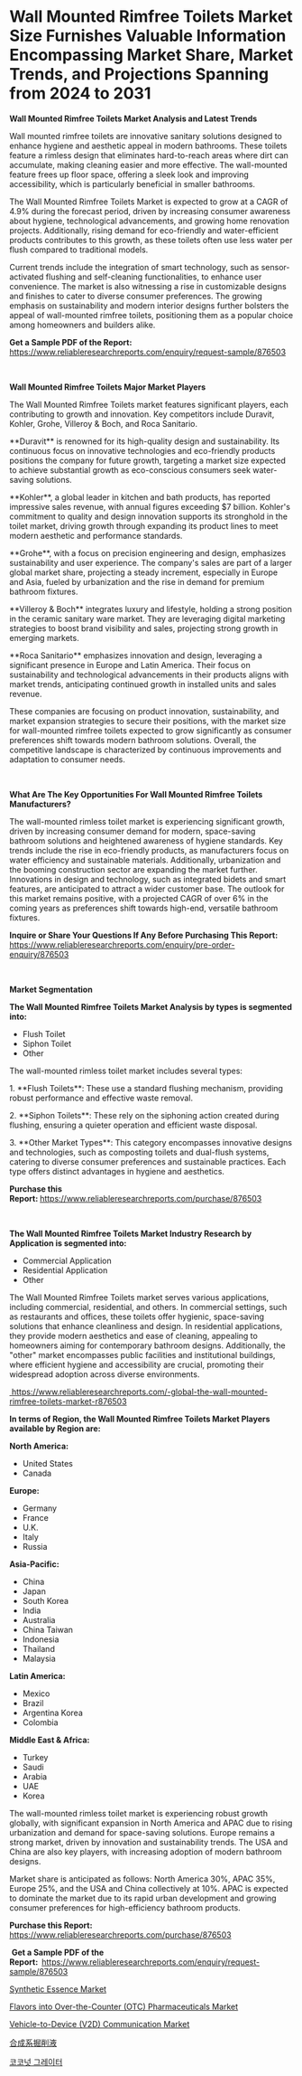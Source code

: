 <p><h1>Wall Mounted Rimfree Toilets Market Size Furnishes Valuable Information Encompassing Market Share, Market Trends, and Projections Spanning from 2024 to 2031</h1></p><p><strong>Wall Mounted Rimfree Toilets Market Analysis and Latest Trends</strong></p>
<p><p>Wall mounted rimfree toilets are innovative sanitary solutions designed to enhance hygiene and aesthetic appeal in modern bathrooms. These toilets feature a rimless design that eliminates hard-to-reach areas where dirt can accumulate, making cleaning easier and more effective. The wall-mounted feature frees up floor space, offering a sleek look and improving accessibility, which is particularly beneficial in smaller bathrooms.</p><p>The Wall Mounted Rimfree Toilets Market is expected to grow at a CAGR of 4.9% during the forecast period, driven by increasing consumer awareness about hygiene, technological advancements, and growing home renovation projects. Additionally, rising demand for eco-friendly and water-efficient products contributes to this growth, as these toilets often use less water per flush compared to traditional models. </p><p>Current trends include the integration of smart technology, such as sensor-activated flushing and self-cleaning functionalities, to enhance user convenience. The market is also witnessing a rise in customizable designs and finishes to cater to diverse consumer preferences. The growing emphasis on sustainability and modern interior designs further bolsters the appeal of wall-mounted rimfree toilets, positioning them as a popular choice among homeowners and builders alike.</p></p>
<p><strong>Get a Sample PDF of the Report:&nbsp;</strong> <a href="https://www.reliableresearchreports.com/enquiry/request-sample/876503">https://www.reliableresearchreports.com/enquiry/request-sample/876503</a></p>
<p>&nbsp;</p>
<p><strong>Wall Mounted Rimfree Toilets Major Market Players</strong></p>
<p><p>The Wall Mounted Rimfree Toilets market features significant players, each contributing to growth and innovation. Key competitors include Duravit, Kohler, Grohe, Villeroy & Boch, and Roca Sanitario. </p><p>**Duravit** is renowned for its high-quality design and sustainability. Its continuous focus on innovative technologies and eco-friendly products positions the company for future growth, targeting a market size expected to achieve substantial growth as eco-conscious consumers seek water-saving solutions.</p><p>**Kohler**, a global leader in kitchen and bath products, has reported impressive sales revenue, with annual figures exceeding $7 billion. Kohler's commitment to quality and design innovation supports its stronghold in the toilet market, driving growth through expanding its product lines to meet modern aesthetic and performance standards.</p><p>**Grohe**, with a focus on precision engineering and design, emphasizes sustainability and user experience. The company's sales are part of a larger global market share, projecting a steady increment, especially in Europe and Asia, fueled by urbanization and the rise in demand for premium bathroom fixtures.</p><p>**Villeroy & Boch** integrates luxury and lifestyle, holding a strong position in the ceramic sanitary ware market. They are leveraging digital marketing strategies to boost brand visibility and sales, projecting strong growth in emerging markets.</p><p>**Roca Sanitario** emphasizes innovation and design, leveraging a significant presence in Europe and Latin America. Their focus on sustainability and technological advancements in their products aligns with market trends, anticipating continued growth in installed units and sales revenue.</p><p>These companies are focusing on product innovation, sustainability, and market expansion strategies to secure their positions, with the market size for wall-mounted rimfree toilets expected to grow significantly as consumer preferences shift towards modern bathroom solutions. Overall, the competitive landscape is characterized by continuous improvements and adaptation to consumer needs.</p></p>
<p>&nbsp;</p>
<p><strong>What Are The Key Opportunities For Wall Mounted Rimfree Toilets Manufacturers?</strong></p>
<p><p>The wall-mounted rimless toilet market is experiencing significant growth, driven by increasing consumer demand for modern, space-saving bathroom solutions and heightened awareness of hygiene standards. Key trends include the rise in eco-friendly products, as manufacturers focus on water efficiency and sustainable materials. Additionally, urbanization and the booming construction sector are expanding the market further. Innovations in design and technology, such as integrated bidets and smart features, are anticipated to attract a wider customer base. The outlook for this market remains positive, with a projected CAGR of over 6% in the coming years as preferences shift towards high-end, versatile bathroom fixtures.</p></p>
<p><strong>Inquire or Share Your Questions If Any Before Purchasing This Report:</strong> <a href="https://www.reliableresearchreports.com/enquiry/pre-order-enquiry/876503">https://www.reliableresearchreports.com/enquiry/pre-order-enquiry/876503</a></p>
<p>&nbsp;</p>
<p><strong>Market Segmentation</strong></p>
<p><strong>The Wall Mounted Rimfree Toilets Market Analysis by types is segmented into:</strong></p>
<p><ul><li>Flush Toilet</li><li>Siphon Toilet</li><li>Other</li></ul></p>
<p><p>The wall-mounted rimless toilet market includes several types: </p><p>1. **Flush Toilets**: These use a standard flushing mechanism, providing robust performance and effective waste removal. </p><p>2. **Siphon Toilets**: These rely on the siphoning action created during flushing, ensuring a quieter operation and efficient waste disposal. </p><p>3. **Other Market Types**: This category encompasses innovative designs and technologies, such as composting toilets and dual-flush systems, catering to diverse consumer preferences and sustainable practices. Each type offers distinct advantages in hygiene and aesthetics.</p></p>
<p><strong>Purchase this Report:&nbsp;</strong><a href="https://www.reliableresearchreports.com/purchase/876503">https://www.reliableresearchreports.com/purchase/876503</a></p>
<p>&nbsp;</p>
<p><strong>The Wall Mounted Rimfree Toilets Market Industry Research by Application is segmented into:</strong></p>
<p><ul><li>Commercial Application</li><li>Residential Application</li><li>Other</li></ul></p>
<p><p>The Wall Mounted Rimfree Toilets market serves various applications, including commercial, residential, and others. In commercial settings, such as restaurants and offices, these toilets offer hygienic, space-saving solutions that enhance cleanliness and design. In residential applications, they provide modern aesthetics and ease of cleaning, appealing to homeowners aiming for contemporary bathroom designs. Additionally, the "other" market encompasses public facilities and institutional buildings, where efficient hygiene and accessibility are crucial, promoting their widespread adoption across diverse environments.</p></p>
<p><a href="https://www.reliableresearchreports.com/-global-the-wall-mounted-rimfree-toilets-market-r876503">&nbsp;https://www.reliableresearchreports.com/-global-the-wall-mounted-rimfree-toilets-market-r876503</a></p>
<p><strong>In terms of Region, the Wall Mounted Rimfree Toilets Market Players available by Region are:</strong></p>
<p>
    <p> <strong> North America: </strong>
        <ul>
            <li>United States</li>
            <li>Canada</li>
        </ul>
        </p> 
    <p> <strong> Europe: </strong>
        <ul>
            <li>Germany</li>
            <li>France</li>
            <li>U.K.</li>
            <li>Italy</li>
            <li>Russia</li>
        </ul>
        </p> 
    <p> <strong> Asia-Pacific: </strong>
        <ul>
            <li>China</li>
            <li>Japan</li>
            <li>South Korea</li>
            <li>India</li>
            <li>Australia</li>
            <li>China Taiwan</li>
            <li>Indonesia</li>
            <li>Thailand</li>
            <li>Malaysia</li>
        </ul>
        </p> 
    <p> <strong> Latin America: </strong>
        <ul>
            <li>Mexico</li>
            <li>Brazil</li>
            <li>Argentina Korea</li>
            <li>Colombia</li>
        </ul>
        </p> 
    <p> <strong> Middle East & Africa: </strong>
        <ul>
            <li>Turkey</li>
            <li>Saudi</li>
            <li>Arabia</li>
            <li>UAE</li>
            <li>Korea</li>
        </ul>
    </p>
    </p>
<p><p>The wall-mounted rimless toilet market is experiencing robust growth globally, with significant expansion in North America and APAC due to rising urbanization and demand for space-saving solutions. Europe remains a strong market, driven by innovation and sustainability trends. The USA and China are also key players, with increasing adoption of modern bathroom designs. </p><p>Market share is anticipated as follows: North America 30%, APAC 35%, Europe 25%, and the USA and China collectively at 10%. APAC is expected to dominate the market due to its rapid urban development and growing consumer preferences for high-efficiency bathroom products.</p></p>
<p><strong>Purchase this Report: </strong><a href="https://www.reliableresearchreports.com/purchase/876503">https://www.reliableresearchreports.com/purchase/876503</a></p>
<p>&nbsp;<strong>Get a Sample PDF of the Report:&nbsp;&nbsp;</strong><a href="https://www.reliableresearchreports.com/enquiry/request-sample/876503">https://www.reliableresearchreports.com/enquiry/request-sample/876503</a></p>
<p><strong></strong></p>
<p><p><a href="https://issuu.com/reportprime-2/docs/synthetic-essence-market-size-2030._ab441bc4f97b1f">Synthetic Essence Market</a></p><p><a href="https://medium.com/@stevenlane654/the-flavors-into-over-the-counter-otc-pharmaceuticals-market-research-report-provides-an-ca948a3fee3b">Flavors into Over-the-Counter (OTC) Pharmaceuticals Market</a></p><p><a href="https://github.com/tamvrosiya/Market-Research-Report-List-5/blob/main/vehicle-to-device-v2d-communication-market.md">Vehicle-to-Device (V2D) Communication Market</a></p><p><a href="https://medium.com/@sweet1_2luv/synthetic-based-drilling-fluid-market-%E3%81%AE%E3%82%B0%E3%83%AD%E3%83%BC%E3%83%90%E3%83%AB%E5%B8%82%E5%A0%B4%E6%A6%82%E8%A6%81%E3%81%AF-%E4%B8%96%E7%95%8C%E3%81%8A%E3%82%88%E3%81%B3%E4%B8%BB%E8%A6%81%E5%B8%82%E5%A0%B4%E3%81%AB%E3%81%8A%E3%81%91%E3%82%8B%E6%A5%AD%E7%95%8C%E3%81%AB%E5%BD%B1%E9%9F%BF%E3%82%92%E4%B8%8E%E3%81%88%E3%82%8B%E4%B8%BB%E8%A6%81%E3%81%AA%E3%83%88%E3%83%AC%E3%83%B3%E3%83%89%E3%81%AB%E3%81%A4%E3%81%84%E3%81%A6-%E7%8B%AC%E8%87%AA%E3%81%AE%E8%A6%96%E7%82%B9%E3%82%92%E6%8F%90%E4%BE%9B%E3%81%97%E3%81%BE%E3%81%99-46b54ea59a63">合成系掘削液</a></p><p><a href="https://medium.com/@joehodytkiewicz980/%EC%84%B8%EA%B3%84-coconut-grater-market-%EC%9D%80-2024%EC%97%90%EC%84%9C-2031%EB%A1%9C-%EC%97%B0%ED%8F%89%EA%B7%A0-%EC%A6%9D%EA%B0%80%EC%9C%A8%EC%9D%84-%EB%B3%B4%EC%9D%BC-%EA%B2%83%EC%9C%BC%EB%A1%9C-%EC%98%88%EC%83%81%EB%90%A9%EB%8B%88%EB%8B%A4-3d079276640b">코코넛 그레이터</a></p></p>